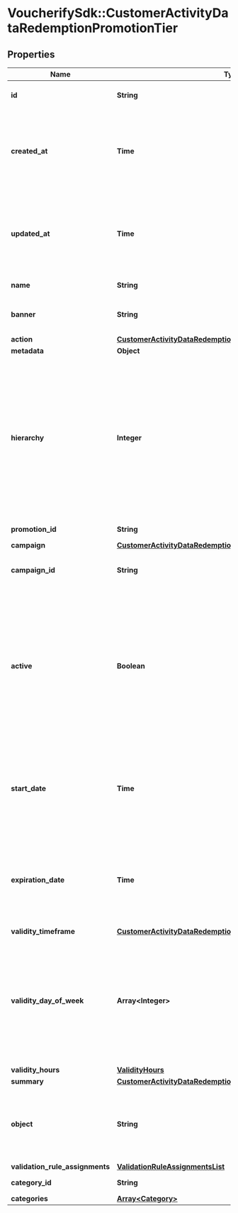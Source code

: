 # VoucherifySdk::CustomerActivityDataRedemptionPromotionTier

## Properties

| Name | Type | Description | Notes |
| ---- | ---- | ----------- | ----- |
| **id** | **String** | Unique promotion tier ID. | [optional] |
| **created_at** | **Time** | Timestamp representing the date and time when the promotion tier was created. The value is shown in the ISO 8601 format. | [optional] |
| **updated_at** | **Time** | Timestamp representing the date and time when the promotion tier was updated. The value is shown in the ISO 8601 format. | [optional] |
| **name** | **String** | Name of the promotion tier. | [optional] |
| **banner** | **String** | Text to be displayed to your customers on your website. | [optional] |
| **action** | [**CustomerActivityDataRedemptionPromotionTierAction**](CustomerActivityDataRedemptionPromotionTierAction.md) |  | [optional] |
| **metadata** | **Object** |  | [optional] |
| **hierarchy** | **Integer** | The promotions hierarchy defines the order in which the discounts from different tiers will be applied to a customer&#39;s order. If a customer qualifies for discounts from more than one tier, discounts will be applied in the order defined in the hierarchy. | [optional] |
| **promotion_id** | **String** | Promotion unique ID. | [optional] |
| **campaign** | [**CustomerActivityDataRedemptionPromotionTierCampaign**](CustomerActivityDataRedemptionPromotionTierCampaign.md) |  | [optional] |
| **campaign_id** | **String** | Promotion tier&#39;s parent campaign&#39;s unique ID. | [optional] |
| **active** | **Boolean** | A flag to toggle the promotion tier on or off. You can disable a promotion tier even though it&#39;s within the active period defined by the &#x60;start_date&#x60; and &#x60;expiration_date&#x60;.    - &#x60;true&#x60; indicates an *active* promotion tier - &#x60;false&#x60; indicates an *inactive* promotion tier | [optional] |
| **start_date** | **Time** | Activation timestamp defines when the promotion tier starts to be active in ISO 8601 format. Promotion tier is *inactive before* this date.  | [optional] |
| **expiration_date** | **Time** | Activation timestamp defines when the promotion tier expires in ISO 8601 format. Promotion tier is *inactive after* this date.  | [optional] |
| **validity_timeframe** | [**CustomerActivityDataRedemptionPromotionTierValidityTimeframe**](CustomerActivityDataRedemptionPromotionTierValidityTimeframe.md) |  | [optional] |
| **validity_day_of_week** | **Array&lt;Integer&gt;** | Integer array corresponding to the particular days of the week in which the promotion tier is valid.  - &#x60;0&#x60; Sunday - &#x60;1&#x60; Monday - &#x60;2&#x60; Tuesday - &#x60;3&#x60; Wednesday - &#x60;4&#x60; Thursday - &#x60;5&#x60; Friday - &#x60;6&#x60; Saturday | [optional] |
| **validity_hours** | [**ValidityHours**](ValidityHours.md) |  | [optional] |
| **summary** | [**CustomerActivityDataRedemptionPromotionTierSummary**](CustomerActivityDataRedemptionPromotionTierSummary.md) |  | [optional] |
| **object** | **String** | The type of the object represented by JSON. This object stores information about the promotion tier. | [optional][default to &#39;promotion_tier&#39;] |
| **validation_rule_assignments** | [**ValidationRuleAssignmentsList**](ValidationRuleAssignmentsList.md) |  | [optional] |
| **category_id** | **String** | Promotion tier category ID. | [optional] |
| **categories** | [**Array&lt;Category&gt;**](Category.md) |  | [optional] |

